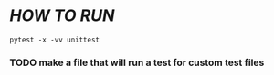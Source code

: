 # ***HOW TO RUN***


`pytest -x -vv unittest`


### TODO make a file that will run a test for custom test files